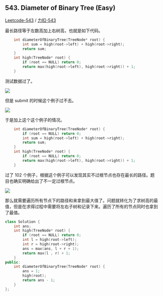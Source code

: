## 543. Diameter of Binary Tree (Easy)

[Leetcode-543](https://leetcode.com/problems/diameter-of-binary-tree/description/) / [力扣-543](https://leetcode-cn.com/problems/diameter-of-binary-tree/description/)

最长路径等于左数高加上右树高，也就是如下代码。

```cpp
    int diameterOfBinaryTree(TreeNode* root) {
        int sum = high(root->left) + high(root->right);
        return sum;
    }
    int high(TreeNode* root) {
        if (root == NULL) return 0;
        return max(high(root->left), high(root->right)) + 1;
    }
```
测试数据过了。

<img src="https://gitee.com/weijiew/pic/raw/master/img/20200508173523.png"/>

但是 submit 的时候这个例子过不去。

<img src="https://gitee.com/weijiew/pic/raw/master/img/20200508173619.png"/>


于是加上这个这个例子的情况。

```cpp
    int diameterOfBinaryTree(TreeNode* root) {
        if (root == NULL) return 0;
        int sum = high(root->left) + high(root->right);
        return sum;
    }
    int high(TreeNode* root) {
        if (root == NULL) return 0;
        return max(high(root->left), high(root->right)) + 1;
    }
```

过了 102 个例子，根据这个例子可以发现其实不过根节点也存在最长的路径。题目也确实明确给出了不一定过根节点。

<img src="https://gitee.com/weijiew/pic/raw/master/img/20200508173823.png"/>

那么就需要遍历所有节点下的路径和来拿到最大值了。问题就转化为了求树高的最值，但是在求得过程中需要将左右子树和记录下来。遍历了所有的节点同时也拿到了最值。

```cpp
class Solution {
    int ans;
    int high(TreeNode* root) {
        if (root == NULL) return 0;
        int l = high(root->left);
        int r = high(root->right);
        ans = max(ans, l + r + 1);
        return max(l , r) + 1;
    }
public:
    int diameterOfBinaryTree(TreeNode* root) {
        ans = 1;
        high(root);
        return ans - 1;
    }
};
```